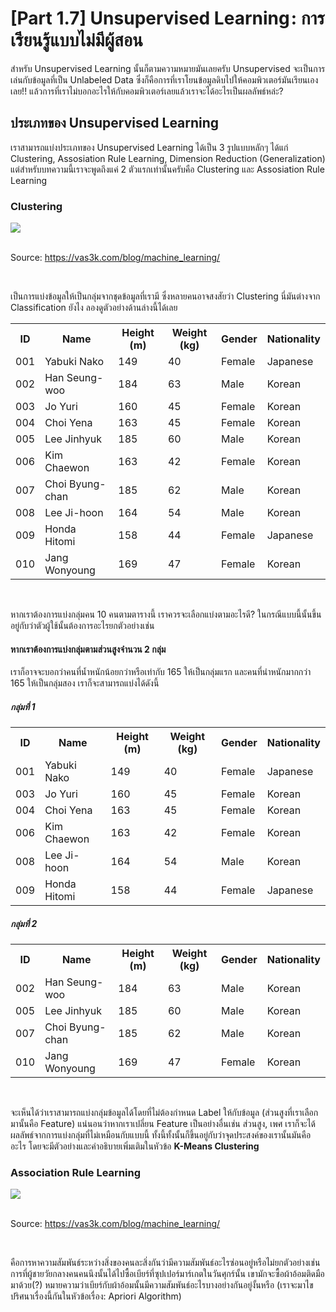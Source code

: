 # [Part 1.7] Unsupervised Learning : การเรียนรู้แบบไม่มีผู้สอน

สำหรับ Unsupervised Learning นั้นก็ตามความหมายมันเลยครับ Unsupervised จะเป็นการเล่นกับข้อมูลที่เป็น Unlabeled Data ซึ่งก็คือการที่เราโยนข้อมูลดิบไปให้คอมพิวเตอร์มันเรียนเองเลย!! แล้วการที่เราไม่บอกอะไรให้กับคอมพิวเตอร์เลยแล้วเราจะได้อะไรเป็นผลลัพธ์หล่ะ?

## ประเภทของ Unsupervised Learning

เราสามารถแบ่งประเภทของ Unsupervised Learning ได้เป็น 3 รูปแบบหลักๆ ได้แก่ Clustering, Assosiation Rule Learning, Dimension Reduction (Generalization) แต่สำหรับบทความนี้เราจะพูดถึงแค่ 2 ตัวแรกเท่านั้นครับคือ Clustering และ Assosiation Rule Learning

### Clustering

<div class="img-caption">
    <img src="../img/content_images/17_unsupervised/Clustering.jpg"/><br><br>
    <p>Source: <a href="https://vas3k.com/blog/machine_learning/">https://vas3k.com/blog/machine_learning/</a></p>
</div><br>

เป็นการแบ่งข้อมูลให้เป็นกลุ่มจากชุดข้อมูลที่เรามี ซึ่งหลายคนอาจสงสัยว่า Clustering นี่มันต่างจาก Classification ยังไง ลองดูตัวอย่างด้านล่างนี้ได้เลย

<center>
    <table class="tg">
    <tr>
        <th class="tg-0pky">ID</th>
        <th class="tg-0pky">Name</th>
        <th class="tg-0pky">Height (m)</th>
        <th class="tg-0pky">Weight (kg)</th>
        <th class="tg-0pky">Gender</th>
        <th class="tg-0pky">Nationality</th>
    </tr>
    <tr>
        <td class="tg-0pky">001</td>
        <td class="tg-0pky">Yabuki Nako</td>
        <td class="tg-0pky">149</td>
        <td class="tg-0pky">40</td>
        <td class="tg-0pky">Female</td>
        <td class="tg-0pky">Japanese</td>
    </tr>
    <tr>
        <td class="tg-0pky">002</td>
        <td class="tg-0pky">Han Seung-woo</td>
        <td class="tg-0pky">184</td>
        <td class="tg-0pky">63</td>
        <td class="tg-0pky">Male</td>
        <td class="tg-0pky">Korean</td>
    </tr>
    <tr>
        <td class="tg-0pky">003</td>
        <td class="tg-0pky">Jo Yuri</td>
        <td class="tg-0pky">160</td>
        <td class="tg-0pky">45</td>
        <td class="tg-0pky">Female</td>
        <td class="tg-0pky">Korean</td>
    </tr>
    <tr>
        <td class="tg-0pky">004</td>
        <td class="tg-0pky">Choi Yena</td>
        <td class="tg-0pky">163</td>
        <td class="tg-0pky">45</td>
        <td class="tg-0pky">Female</td>
        <td class="tg-0pky">Korean</td>
    </tr>
    <tr>
        <td class="tg-0pky">005</td>
        <td class="tg-0pky">Lee Jinhyuk</td>
        <td class="tg-0pky">185</td>
        <td class="tg-0pky">60</td>
        <td class="tg-0pky">Male</td>
        <td class="tg-0pky">Korean</td>
    </tr>
    <tr>
        <td class="tg-0pky">006</td>
        <td class="tg-0pky">Kim Chaewon</td>
        <td class="tg-0pky">163</td>
        <td class="tg-0pky">42</td>
        <td class="tg-0pky">Female</td>
        <td class="tg-0pky">Korean</td>
    </tr>
    <tr>
        <td class="tg-0pky">007</td>
        <td class="tg-0pky">Choi Byung-chan</td>
        <td class="tg-0pky">185</td>
        <td class="tg-0pky">62</td>
        <td class="tg-0pky">Male</td>
        <td class="tg-0pky">Korean</td>
    </tr>
    <tr>
        <td class="tg-0pky">008</td>
        <td class="tg-0pky">Lee Ji-hoon</td>
        <td class="tg-0pky">164</td>
        <td class="tg-0pky">54</td>
        <td class="tg-0pky">Male</td>
        <td class="tg-0pky">Korean</td>
    </tr>
    <tr>
        <td class="tg-0pky">009</td>
        <td class="tg-0pky">Honda Hitomi</td>
        <td class="tg-0pky">158</td>
        <td class="tg-0pky">44</td>
        <td class="tg-0pky">Female</td>
        <td class="tg-0pky">Japanese</td>
    </tr>
    <tr>
        <td class="tg-0pky">010</td>
        <td class="tg-0pky">Jang Wonyoung</td>
        <td class="tg-0pky">169</td>
        <td class="tg-0pky">47</td>
        <td class="tg-0pky">Female</td>
        <td class="tg-0pky">Korean</td>
    </tr>
    </table>
</center><br>

หากเราต้องการแบ่งกลุ่มคน 10 คนตามตารางนี้ เราควรจะเลือกแบ่งตามอะไรดี? ในกรณีแบบนี้นั้นขึ้นอยู่กับว่าตัวผู้ใช้นั้นต้องการอะไรยกตัวอย่างเช่น

#### หากเราต้องการแบ่งกลุ่มตามส่วนสูงจำนวน 2 กลุ่ม

เราก็อาจจะบอกว่าคนที่น้ำหนักน้อยกว่าหรือเท่ากับ 165 ให้เป็นกลุ่มแรก และคนที่นำหนักมากกว่า 165 ให้เป็นกลุ่มสอง เราก็จะสามารถแบ่งได้ดังนี้

<div class="container-fluid">
    <div class="row">
        <div class="col-lg-6 col-md-12">
            <h5>กลุ่มที่ 1</h5>
            <table class="tg">
                <tr>
                    <th class="tg-0pky">ID</th>
                    <th class="tg-0pky">Name</th>
                    <th class="tg-0pky">Height (m)</th>
                    <th class="tg-0pky">Weight (kg)</th>
                    <th class="tg-0pky">Gender</th>
                    <th class="tg-0pky">Nationality</th>
                </tr>
                <tr>
                    <td class="tg-0pky">001</td>
                    <td class="tg-0pky">Yabuki Nako</td>
                    <td class="tg-0pky">149</td>
                    <td class="tg-0pky">40</td>
                    <td class="tg-0pky">Female</td>
                    <td class="tg-0pky">Japanese</td>
                </tr>
                <tr>
                    <td class="tg-0pky">003</td>
                    <td class="tg-0pky">Jo Yuri</td>
                    <td class="tg-0pky">160</td>
                    <td class="tg-0pky">45</td>
                    <td class="tg-0pky">Female</td>
                    <td class="tg-0pky">Korean</td>
                </tr>
                <tr>
                    <td class="tg-0pky">004</td>
                    <td class="tg-0pky">Choi Yena</td>
                    <td class="tg-0pky">163</td>
                    <td class="tg-0pky">45</td>
                    <td class="tg-0pky">Female</td>
                    <td class="tg-0pky">Korean</td>
                </tr>
                <tr>
                    <td class="tg-0pky">006</td>
                    <td class="tg-0pky">Kim Chaewon</td>
                    <td class="tg-0pky">163</td>
                    <td class="tg-0pky">42</td>
                    <td class="tg-0pky">Female</td>
                    <td class="tg-0pky">Korean</td>
                </tr>
                <tr>
                    <td class="tg-0pky">008</td>
                    <td class="tg-0pky">Lee Ji-hoon</td>
                    <td class="tg-0pky">164</td>
                    <td class="tg-0pky">54</td>
                    <td class="tg-0pky">Male</td>
                    <td class="tg-0pky">Korean</td>
                </tr>
                <tr>
                    <td class="tg-0pky">009</td>
                    <td class="tg-0pky">Honda Hitomi</td>
                    <td class="tg-0pky">158</td>
                    <td class="tg-0pky">44</td>
                    <td class="tg-0pky">Female</td>
                    <td class="tg-0pky">Japanese</td>
                </tr>
            </table>
        </div>
        <div class="col-lg-6 col-md-12">
            <h5>กลุ่มที่ 2</h5>
            <table class="tg">
                <tr>
                    <th class="tg-0pky">ID</th>
                    <th class="tg-0pky">Name</th>
                    <th class="tg-0pky">Height (m)</th>
                    <th class="tg-0pky">Weight (kg)</th>
                    <th class="tg-0pky">Gender</th>
                    <th class="tg-0pky">Nationality</th>
                </tr>
                <tr>
                    <td class="tg-0pky">002</td>
                    <td class="tg-0pky">Han Seung-woo</td>
                    <td class="tg-0pky">184</td>
                    <td class="tg-0pky">63</td>
                    <td class="tg-0pky">Male</td>
                    <td class="tg-0pky">Korean</td>
                </tr>
                <tr>
                    <td class="tg-0pky">005</td>
                    <td class="tg-0pky">Lee Jinhyuk</td>
                    <td class="tg-0pky">185</td>
                    <td class="tg-0pky">60</td>
                    <td class="tg-0pky">Male</td>
                    <td class="tg-0pky">Korean</td>
                </tr>
                <tr>
                    <td class="tg-0pky">007</td>
                    <td class="tg-0pky">Choi Byung-chan</td>
                    <td class="tg-0pky">185</td>
                    <td class="tg-0pky">62</td>
                    <td class="tg-0pky">Male</td>
                    <td class="tg-0pky">Korean</td>
                </tr>
                <tr>
                    <td class="tg-0pky">010</td>
                    <td class="tg-0pky">Jang Wonyoung</td>
                    <td class="tg-0pky">169</td>
                    <td class="tg-0pky">47</td>
                    <td class="tg-0pky">Female</td>
                    <td class="tg-0pky">Korean</td>
                </tr>
            </table>
        </div>
    </div>
</div><br>

จะเห็นได้ว่าเราสามารถแบ่งกลุ่มข้อมูลได้โดยที่ไม่ต้องกำหนด Label ให้กับข้อมูล (ส่วนสูงที่เราเลือกมานั้นคือ Feature) แน่นอนว่าหากเราเปลี่ยน Feature เป็นอย่างอื่นเช่น ส่วนสูง, เพศ เราก็จะได้ผลลัพธ์จากการแบ่งกลุ่มที่ไม่เหมือนกับแบบนี้ ทั้งนี้ทั้งนั้นก็ขึ้นอยู่กับว่าจุดประสงค์ของเรานั้นมันคืออะไร โดยจะมีตัวอย่างและคำอธิบายเพิ่มเติมในหัวข้อ **K-Means Clustering**

### Association Rule Learning

<div class="img-caption">
    <img src="../img/content_images/17_unsupervised/Association.jpg"/><br><br>
    <p>Source: <a href="https://vas3k.com/blog/machine_learning/">https://vas3k.com/blog/machine_learning/</a></p>
</div><br>

คือการหาความสัมพันธ์ระหว่างสิ่งของคนละสิ่งกันว่ามีความสัมพันธ์อะไรซ่อนอยู่หรือไม่ยกตัวอย่างเช่น การที่ผู้ชายวัยกลางคนคนนึงนั้นได้ไปซื้อเบียร์ที่ซุปเปอร์มาร์เกตในวันศุกร์นั้น เขามักจะซื้อผ้าอ้อมติดมือมาด้วย(?) หมายความว่าเบียร์กับผ้าอ้อมนั้นมีความสัมพันธ์อะไรบางอย่างกันอยู่งั้นหรือ (เราจะมาไขปริศนาเรื่องนี้กันในหัวข้อเรื่อง: Apriori Algorithm)